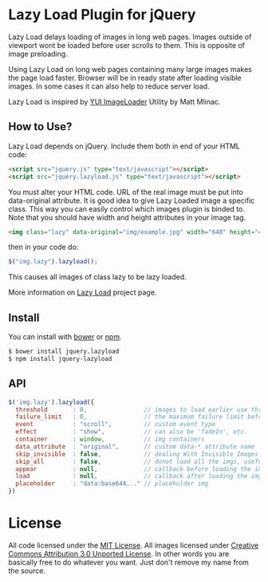 # Lazy Load Plugin for jQuery

Lazy Load delays loading of images in long web pages. Images outside of viewport wont be loaded before user scrolls to them. This is opposite of image preloading.

Using Lazy Load on long web pages containing many large images makes the page load faster. Browser will be in ready state after loading visible images. In some cases it can also help to reduce server load.

Lazy Load is inspired by [YUI ImageLoader](http://developer.yahoo.com/yui/imageloader/) Utility by Matt Mlinac.

## How to Use?

Lazy Load depends on jQuery. Include them both in end of your HTML code:

```html
<script src="jquery.js" type="text/javascript"></script>
<script src="jquery.lazyload.js" type="text/javascript"></script>
```

You must alter your HTML code. URL of the real image must be put into data-original attribute. It is good idea to give Lazy Loaded image a specific class. This way you can easily control which images plugin is binded to. Note that you should have width and height attributes in your image tag.

```html
<img class="lazy" data-original="img/example.jpg" width="640" height="480">
```

then in your code do:

```js
$("img.lazy").lazyload();
```

This causes all images of class lazy to be lazy loaded.

More information on [Lazy Load](http://www.appelsiini.net/projects/lazyload) project page.

## Install

You can install with [bower](http://bower.io/) or [npm](https://www.npmjs.com/).


```sh
$ bower install jquery.lazyload
$ npm install jquery-lazyload
```

## API

```js
$('img.lazy').lazyload({
  threshold       : 0,                // images to load earlier use threshold parameter
  failure_limit   : 0,                // the maximum failure limit before giving up
  event           : "scroll",         // custom event type
  effect          : "show",           // can also be 'fadeIn', etc.
  container       : window,           // img containers
  data_attribute  : "original",       // custom data-* attribute name
  skip_invisible  : false,            // dealing With Invisible Images
  skip_all        : false,            // donot load all the imgs, useful when only watch the callback events.
  appear          : null,             // callback before loading the img
  load            : null,             // callback after loading the img
  placeholder     : "data:base644..." // placeholder img
})
```

# License

All code licensed under the [MIT License](http://www.opensource.org/licenses/mit-license.php). All images licensed under [Creative Commons Attribution 3.0 Unported License](http://creativecommons.org/licenses/by/3.0/deed.en_US). In other words you are basically free to do whatever you want. Just don't remove my name from the source.

